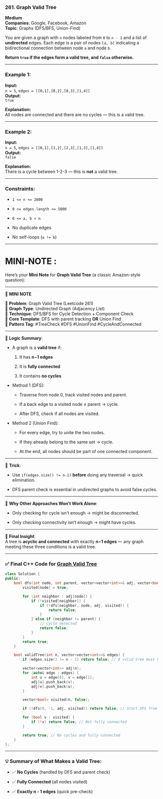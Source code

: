 
### **261. Graph Valid Tree**

**Medium**  
**Companies**: Google, Facebook, Amazon  
**Topic**: Graphs (DFS/BFS, Union-Find)

You are given a graph with `n` nodes labeled from `0` to `n - 1` and a list of **undirected** edges. Each edge is a pair of nodes `[a, b]` indicating a bidirectional connection between node `a` and node `b`.

**Return `true` if the edges form a valid tree, and `false` otherwise.**

---

### **Example 1:**

**Input:**  
`n = 5`, `edges = [[0,1],[0,2],[0,3],[1,4]]`  
**Output:**  
`true`

**Explanation:**  
All nodes are connected and there are no cycles — this is a valid tree.

---

### **Example 2:**

**Input:**  
`n = 5`, `edges = [[0,1],[1,2],[2,3],[1,3],[1,4]]`  
**Output:**  
`false`

**Explanation:**  
There is a cycle between 1-2-3 — this is **not** a valid tree.

---

### **Constraints:**

- `1 <= n <= 2000`
    
- `0 <= edges.length <= 5000`
    
- `0 <= a, b < n`
    
- No duplicate edges
    
- No self-loops (`a != b`)


---

# MINI-NOTE :

Here’s your **Mini Note** for **Graph Valid Tree** (a classic Amazon-style question):

---

📘 **MINI NOTE**

🔹 **Problem**: Graph Valid Tree (Leetcode 261)  
🔹 **Graph Type**: Undirected Graph (Adjacency List)  
🔹 **Technique**: DFS/BFS for Cycle Detection + Component Check  
🔹 **Core Template**: DFS with parent tracking **OR** Union Find  
🔹 **Pattern Tag**: #TreeCheck #DFS #UnionFind #CycleAndConnected

---

🔸 **Logic Summary**:

- A graph is a **valid tree** if:
    
    1. It has **n−1 edges**
        
    2. It is **fully connected**
        
    3. It contains **no cycles**
        
- Method 1 (DFS):
    
    - Traverse from node 0, track visited nodes and parent.
        
    - If a back edge to a visited node ≠ parent → cycle.
        
    - After DFS, check if all nodes are visited.
        
- Method 2 (Union Find):
    
    - For every edge, try to unite the two nodes.
        
    - If they already belong to the same set → cycle.
        
    - At the end, all nodes should be part of one connected component.
        

---

🔸 **Trick**:

- Use `if(edges.size() != n-1)` **before** doing any traversal → quick elimination.
    
- DFS parent check is essential in undirected graphs to avoid false cycles.
    

---

🔸 **Why Other Approaches Won’t Work Alone**:

- Only checking for cycle isn't enough → might be disconnected.
    
- Only checking connectivity isn’t enough → might have cycles.
    

---

🔸 **Final Insight**:  
A tree is **acyclic and connected** with exactly **n−1 edges** — any graph meeting these three conditions is a valid tree.


---


### ✅ Final C++ Code for [Graph Valid Tree](https://leetcode.com/problems/graph-valid-tree/)

```cpp
class Solution {
public:
    bool dfs(int node, int parent, vector<vector<int>>& adj, vector<bool>& visited) {
        visited[node] = true;

        for (int neighbor : adj[node]) {
            if (!visited[neighbor]) {
                if (!dfs(neighbor, node, adj, visited)) {
                    return false;
                }
            } else if (neighbor != parent) {
                // Cycle detected
                return false;
            }
        }
        return true;
    }

    bool validTree(int n, vector<vector<int>>& edges) {
        if (edges.size() != n - 1) return false; // A valid tree must have exactly n - 1 edges

        vector<vector<int>> adj(n);
        for (auto& edge : edges) {
            int u = edge[0], v = edge[1];
            adj[u].push_back(v);
            adj[v].push_back(u);
        }

        vector<bool> visited(n, false);

        if (!dfs(0, -1, adj, visited)) return false; // Start DFS from node 0

        for (bool v : visited) {
            if (!v) return false; // Not fully connected
        }

        return true; // No cycles and fully connected
    }
};
```

---

### 💡 Summary of What Makes a Valid Tree:

- ✅ **No Cycles** (handled by DFS and parent check)
    
- ✅ **Fully Connected** (all nodes visited)
    
- ✅ **Exactly n - 1 edges** (quick pre-check)
    
